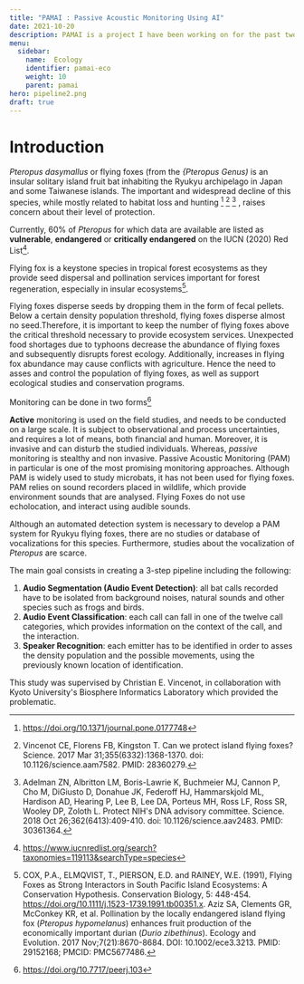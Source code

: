 ```yaml
---
title: "PAMAI : Passive Acoustic Monitoring Using AI"
date: 2021-10-20
description: PAMAI is a project I have been working on for the past two years. By collaborating with Kyoto University's Bio-informatics Laboratory, I became a research Assistant, and have been providing my insight as an Applied Deep Learning researcher. 
menu:
  sidebar:
    name:  Ecology
    identifier: pamai-eco
    weight: 10
    parent: pamai
hero: pipeline2.png
draft: true
---
```


# Introduction 

*Pteropus dasymallus* or flying foxes (from the *{Pteropus Genus)* is an insular solitary island fruit bat inhabiting the Ryukyu archipelago in Japan and some Taiwanese islands. 
The important and widespread decline of this species, while mostly related to habitat loss and hunting [^1] [^2] [^3] , raises concern about their level of protection. 


Currently, $60\%$ of *Pteropus* for which data are available are listed as **vulnerable**, **endangered** or **critically endangered** on the IUCN (2020) Red List[^4].



Flying fox is a keystone species in tropical forest ecosystems as they provide seed dispersal and pollination services important for forest regeneration, especially in insular ecosystems[^5]. 

Flying foxes disperse seeds by dropping them in the form of fecal pellets. 
Below a certain density population threshold, flying foxes disperse almost no seed.Therefore, it is important to keep the number of flying foxes above the critical threshold necessary to provide ecosystem services. Unexpected food shortages due to typhoons decrease the abundance of flying foxes and subsequently disrupts forest ecology. Additionally, increases in flying fox abundance may cause conflicts with agriculture. Hence the need to asses and control the population of flying foxes, as well as support ecological studies and conservation programs.

Monitoring can be done in two forms[^6] 

**Active** monitoring is used on the field studies, and needs to be conducted on a large scale. It is subject to observational and process uncertainties, and requires a lot of means, both financial and human. Moreover, it is invasive and can disturb the studied individuals. Whereas, *passive* monitoring is stealthy and non invasive. Passive Acoustic Monitoring (PAM) in particular is one of the most promising monitoring approaches. Although PAM is widely used to study microbats, it has not been used for flying foxes. PAM relies on sound recorders placed in wildlife, which provide environment sounds that are analysed. Flying Foxes do not use echolocation, and interact using audible sounds. 

Although an automated detection system is necessary to develop a PAM system for Ryukyu flying foxes, there are no studies or database of vocalizations for this species. Furthermore, studies about the vocalization of *Pteropus* are scarce. 

The main goal consists in creating a 3-step pipeline including the following: 

1. **Audio Segmentation (Audio Event Detection)**:  all bat calls recorded have to be isolated from background noises, natural sounds and other species such as frogs and birds.
2. **Audio Event Classification**: each call can fall in one of the twelve call categories, which provides information on the context of the call, and the interaction.
3.  **Speaker Recognition**: each emitter has to be identified in order to asses the density population and the possible movements, using the previously known location of identification. 

This study was supervised by Christian E. Vincenot, in collaboration with Kyoto University's Biosphere Informatics Laboratory which provided the problematic. 


[^1]: https://doi.org/10.1371/journal.pone.0177748
[^2]: Vincenot CE, Florens FB, Kingston T. Can we protect island flying foxes? Science. 2017 Mar 31;355(6332):1368-1370. doi: 10.1126/science.aam7582. PMID: 28360279.
[^3]:Adelman ZN, Albritton LM, Boris-Lawrie K, Buchmeier MJ, Cannon P, Cho M, DiGiusto D, Donahue JK, Federoff HJ, Hammarskjold ML, Hardison AD, Hearing P, Lee B, Lee DA, Porteus MH, Ross LF, Ross SR, Wooley DP, Zoloth L. Protect NIH's DNA advisory committee. Science. 2018 Oct 26;362(6413):409-410. doi: 10.1126/science.aav2483. PMID: 30361364.
[^4]:https://www.iucnredlist.org/search?taxonomies=119113&searchType=species
[^5]:COX, P.A., ELMQVIST, T., PIERSON, E.D. and RAINEY, W.E. (1991), Flying Foxes as Strong Interactors in South Pacific Island Ecosystems: A Conservation Hypothesis. Conservation Biology, 5: 448-454. https://doi.org/10.1111/j.1523-1739.1991.tb00351.x. Aziz SA, Clements GR, McConkey KR, et al. Pollination by the locally endangered island flying fox (<i>Pteropus hypomelanus</i>) enhances fruit production of the economically important durian (<i>Durio zibethinus</i>). Ecology and Evolution. 2017 Nov;7(21):8670-8684. DOI: 10.1002/ece3.3213. PMID: 29152168; PMCID: PMC5677486.

[^6]:https://doi.org/10.7717/peerj.103 